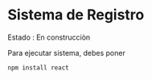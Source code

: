 <h1> Sistema de Registro</h1>

Estado : En construcciòn

Para ejecutar sistema, debes poner

```npm install react```
